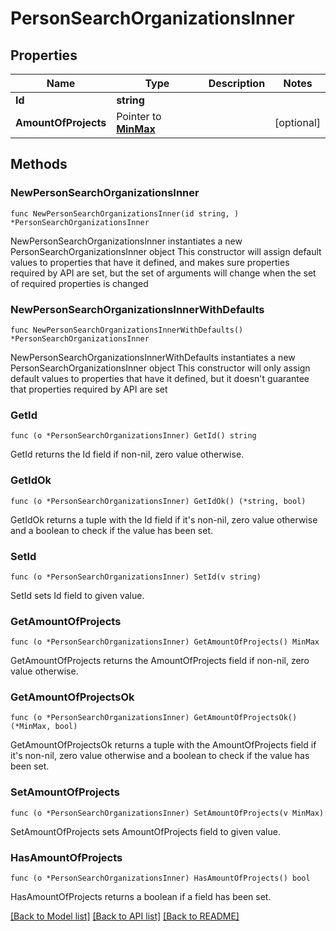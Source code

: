 # PersonSearchOrganizationsInner

## Properties

Name | Type | Description | Notes
------------ | ------------- | ------------- | -------------
**Id** | **string** |  | 
**AmountOfProjects** | Pointer to [**MinMax**](MinMax.md) |  | [optional] 

## Methods

### NewPersonSearchOrganizationsInner

`func NewPersonSearchOrganizationsInner(id string, ) *PersonSearchOrganizationsInner`

NewPersonSearchOrganizationsInner instantiates a new PersonSearchOrganizationsInner object
This constructor will assign default values to properties that have it defined,
and makes sure properties required by API are set, but the set of arguments
will change when the set of required properties is changed

### NewPersonSearchOrganizationsInnerWithDefaults

`func NewPersonSearchOrganizationsInnerWithDefaults() *PersonSearchOrganizationsInner`

NewPersonSearchOrganizationsInnerWithDefaults instantiates a new PersonSearchOrganizationsInner object
This constructor will only assign default values to properties that have it defined,
but it doesn't guarantee that properties required by API are set

### GetId

`func (o *PersonSearchOrganizationsInner) GetId() string`

GetId returns the Id field if non-nil, zero value otherwise.

### GetIdOk

`func (o *PersonSearchOrganizationsInner) GetIdOk() (*string, bool)`

GetIdOk returns a tuple with the Id field if it's non-nil, zero value otherwise
and a boolean to check if the value has been set.

### SetId

`func (o *PersonSearchOrganizationsInner) SetId(v string)`

SetId sets Id field to given value.


### GetAmountOfProjects

`func (o *PersonSearchOrganizationsInner) GetAmountOfProjects() MinMax`

GetAmountOfProjects returns the AmountOfProjects field if non-nil, zero value otherwise.

### GetAmountOfProjectsOk

`func (o *PersonSearchOrganizationsInner) GetAmountOfProjectsOk() (*MinMax, bool)`

GetAmountOfProjectsOk returns a tuple with the AmountOfProjects field if it's non-nil, zero value otherwise
and a boolean to check if the value has been set.

### SetAmountOfProjects

`func (o *PersonSearchOrganizationsInner) SetAmountOfProjects(v MinMax)`

SetAmountOfProjects sets AmountOfProjects field to given value.

### HasAmountOfProjects

`func (o *PersonSearchOrganizationsInner) HasAmountOfProjects() bool`

HasAmountOfProjects returns a boolean if a field has been set.


[[Back to Model list]](../README.md#documentation-for-models) [[Back to API list]](../README.md#documentation-for-api-endpoints) [[Back to README]](../README.md)


